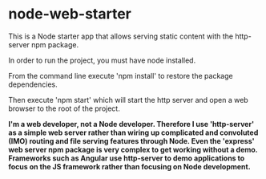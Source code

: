 # node-web-starter

This is a Node starter app that allows serving static content with the http-server npm package.

In order to run the project, you must have node installed.

From the command line execute 'npm install' to restore the package dependencies.

Then execute 'npm start' which will start the http server and open a web browser to the root of the project.

**I'm a web developer, not a Node developer. Therefore I use 'http-server' as a simple web server rather than wiring up complicated and convoluted (IMO) routing and file serving features through Node. Even the 'express' web server npm package is very complex to get working without a demo. Frameworks such as Angular use http-server to demo applications to focus on the JS framework rather than focusing on Node development.**
